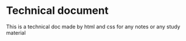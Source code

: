 # Technical document

This is a technical doc made by html and css for any notes or any study material
